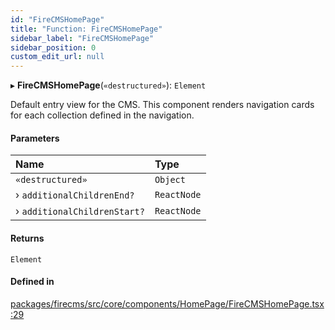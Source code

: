 ```yaml
---
id: "FireCMSHomePage"
title: "Function: FireCMSHomePage"
sidebar_label: "FireCMSHomePage"
sidebar_position: 0
custom_edit_url: null
---
```


▸ **FireCMSHomePage**(`«destructured»`): `Element`

Default entry view for the CMS. This component renders navigation cards
for each collection defined in the navigation.

#### Parameters

| Name | Type |
| :------ | :------ |
| `«destructured»` | `Object` |
| › `additionalChildrenEnd?` | `ReactNode` |
| › `additionalChildrenStart?` | `ReactNode` |

#### Returns

`Element`

#### Defined in

[packages/firecms/src/core/components/HomePage/FireCMSHomePage.tsx:29](https://github.com/FireCMSco/firecms/blob/a461b0be/packages/firecms/src/core/components/HomePage/FireCMSHomePage.tsx#L29)
